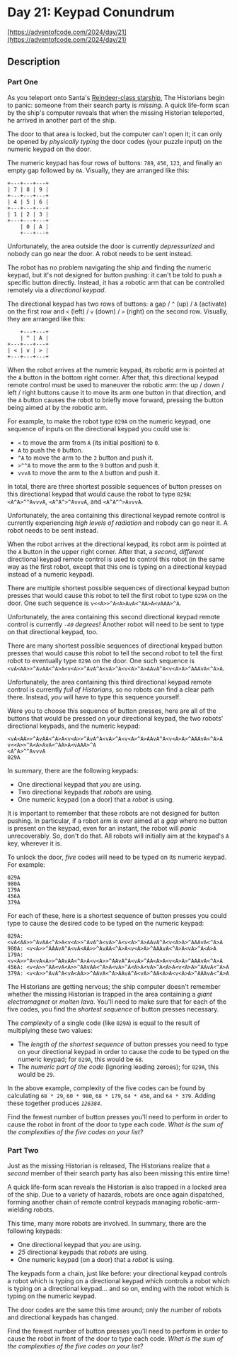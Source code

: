 # Day 21: Keypad Conundrum

[https://adventofcode.com/2024/day/21](https://adventofcode.com/2024/day/21)

## Description

### Part One

As you teleport onto Santa's [Reindeer-class starship](https://adventofcode.com/2019/day/25), The Historians begin to panic: someone from their search party is _missing_. A quick life-form scan by the ship's computer reveals that when the missing Historian teleported, he arrived in another part of the ship.

The door to that area is locked, but the computer can't open it; it can only be opened by _physically typing_ the door codes (your puzzle input) on the numeric keypad on the door.

The numeric keypad has four rows of buttons: `789`, `456`, `123`, and finally an empty gap followed by `0A`. Visually, they are arranged like this:

    +---+---+---+
    | 7 | 8 | 9 |
    +---+---+---+
    | 4 | 5 | 6 |
    +---+---+---+
    | 1 | 2 | 3 |
    +---+---+---+
        | 0 | A |
        +---+---+
    

Unfortunately, the area outside the door is currently _depressurized_ and nobody can go near the door. A robot needs to be sent instead.

The robot has no problem navigating the ship and finding the numeric keypad, but it's not designed for button pushing: it can't be told to push a specific button directly. Instead, it has a robotic arm that can be controlled remotely via a _directional keypad_.

The directional keypad has two rows of buttons: a gap / `^` (up) / `A` (activate) on the first row and `<` (left) / `v` (down) / `>` (right) on the second row. Visually, they are arranged like this:

        +---+---+
        | ^ | A |
    +---+---+---+
    | < | v | > |
    +---+---+---+
    

When the robot arrives at the numeric keypad, its robotic arm is pointed at the `A` button in the bottom right corner. After that, this directional keypad remote control must be used to maneuver the robotic arm: the up / down / left / right buttons cause it to move its arm one button in that direction, and the `A` button causes the robot to briefly move forward, pressing the button being aimed at by the robotic arm.

For example, to make the robot type `029A` on the numeric keypad, one sequence of inputs on the directional keypad you could use is:

*   `<` to move the arm from `A` (its initial position) to `0`.
*   `A` to push the `0` button.
*   `^A` to move the arm to the `2` button and push it.
*   `>^^A` to move the arm to the `9` button and push it.
*   `vvvA` to move the arm to the `A` button and push it.

In total, there are three shortest possible sequences of button presses on this directional keypad that would cause the robot to type `029A`: `<A^A>^^AvvvA`, `<A^A^>^AvvvA`, and `<A^A^^>AvvvA`.

Unfortunately, the area containing this directional keypad remote control is currently experiencing _high levels of radiation_ and nobody can go near it. A robot needs to be sent instead.

When the robot arrives at the directional keypad, its robot arm is pointed at the `A` button in the upper right corner. After that, a _second, different_ directional keypad remote control is used to control this robot (in the same way as the first robot, except that this one is typing on a directional keypad instead of a numeric keypad).

There are multiple shortest possible sequences of directional keypad button presses that would cause this robot to tell the first robot to type `029A` on the door. One such sequence is `v<<A>>^A<A>AvA<^AA>A<vAAA>^A`.

Unfortunately, the area containing this second directional keypad remote control is currently _`-40` degrees_! Another robot will need to be sent to type on that directional keypad, too.

There are many shortest possible sequences of directional keypad button presses that would cause this robot to tell the second robot to tell the first robot to eventually type `029A` on the door. One such sequence is `<vA<AA>>^AvAA<^A>A<v<A>>^AvA^A<vA>^A<v<A>^A>AAvA^A<v<A>A>^AAAvA<^A>A`.

Unfortunately, the area containing this third directional keypad remote control is currently _full of Historians_, so no robots can find a clear path there. Instead, _you_ will have to type this sequence yourself.

Were you to choose this sequence of button presses, here are all of the buttons that would be pressed on your directional keypad, the two robots' directional keypads, and the numeric keypad:

    <vA<AA>>^AvAA<^A>A<v<A>>^AvA^A<vA>^A<v<A>^A>AAvA^A<v<A>A>^AAAvA<^A>A
    v<<A>>^A<A>AvA<^AA>A<vAAA>^A
    <A^A>^^AvvvA
    029A
    

In summary, there are the following keypads:

*   One directional keypad that _you_ are using.
*   Two directional keypads that _robots_ are using.
*   One numeric keypad (on a door) that a _robot_ is using.

It is important to remember that these robots are not designed for button pushing. In particular, if a robot arm is ever aimed at a _gap_ where no button is present on the keypad, even for an instant, the robot will _panic_ unrecoverably. So, don't do that. All robots will initially aim at the keypad's `A` key, wherever it is.

To unlock the door, _five_ codes will need to be typed on its numeric keypad. For example:

    029A
    980A
    179A
    456A
    379A
    

For each of these, here is a shortest sequence of button presses you could type to cause the desired code to be typed on the numeric keypad:

    029A: <vA<AA>>^AvAA<^A>A<v<A>>^AvA^A<vA>^A<v<A>^A>AAvA^A<v<A>A>^AAAvA<^A>A
    980A: <v<A>>^AAAvA^A<vA<AA>>^AvAA<^A>A<v<A>A>^AAAvA<^A>A<vA>^A<A>A
    179A: <v<A>>^A<vA<A>>^AAvAA<^A>A<v<A>>^AAvA^A<vA>^AA<A>A<v<A>A>^AAAvA<^A>A
    456A: <v<A>>^AA<vA<A>>^AAvAA<^A>A<vA>^A<A>A<vA>^A<A>A<v<A>A>^AAvA<^A>A
    379A: <v<A>>^AvA^A<vA<AA>>^AAvA<^A>AAvA^A<vA>^AA<A>A<v<A>A>^AAAvA<^A>A
    

The Historians are getting nervous; the ship computer doesn't remember whether the missing Historian is trapped in the area containing a _giant electromagnet_ or _molten lava_. You'll need to make sure that for each of the five codes, you find the _shortest sequence_ of button presses necessary.

The _complexity_ of a single code (like `029A`) is equal to the result of multiplying these two values:

*   The _length of the shortest sequence_ of button presses you need to type on your directional keypad in order to cause the code to be typed on the numeric keypad; for `029A`, this would be `68`.
*   The _numeric part of the code_ (ignoring leading zeroes); for `029A`, this would be `29`.

In the above example, complexity of the five codes can be found by calculating `68 * 29`, `60 * 980`, `68 * 179`, `64 * 456`, and `64 * 379`. Adding these together produces _`126384`_.

Find the fewest number of button presses you'll need to perform in order to cause the robot in front of the door to type each code. _What is the sum of the complexities of the five codes on your list?_

### Part Two

Just as the missing Historian is released, The Historians realize that a _second_ member of their search party has also been missing <span title="bum bum BUUUUUM">this entire time</span>!

A quick life-form scan reveals the Historian is also trapped in a locked area of the ship. Due to a variety of hazards, robots are once again dispatched, forming another chain of remote control keypads managing robotic-arm-wielding robots.

This time, many more robots are involved. In summary, there are the following keypads:

*   One directional keypad that _you_ are using.
*   _25_ directional keypads that _robots_ are using.
*   One numeric keypad (on a door) that a _robot_ is using.

The keypads form a chain, just like before: your directional keypad controls a robot which is typing on a directional keypad which controls a robot which is typing on a directional keypad... and so on, ending with the robot which is typing on the numeric keypad.

The door codes are the same this time around; only the number of robots and directional keypads has changed.

Find the fewest number of button presses you'll need to perform in order to cause the robot in front of the door to type each code. _What is the sum of the complexities of the five codes on your list?_
